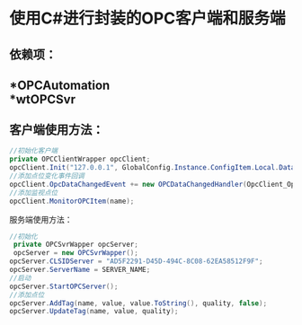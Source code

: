 ﻿使用C#进行封装的OPC客户端和服务端
===
依赖项：
-----
*OPCAutomation<br>
*wtOPCSvr<br>
<br>
客户端使用方法：
-----
```C#
//初始化客户端
private OPCClientWrapper opcClient;
opcClient.Init("127.0.0.1", GlobalConfig.Instance.ConfigItem.Local.DataSourceName);
//添加点位变化事件回调
opcClient.OpcDataChangedEvent += new OPCDataChangedHandler(OpcClient_OpcDataChangedEvent);
//添加监视点位
opcClient.MonitorOPCItem(name);
```

服务端使用方法：
```C#
//初始化
 private OPCSvrWapper opcServer;
 opcServer = new OPCSvrWapper();
opcServer.CLSIDServer = "AD5F2291-D45D-494C-8C08-62EA58512F9F";
opcServer.ServerName = SERVER_NAME;
//启动
opcServer.StartOPCServer();
//添加点位
opcServer.AddTag(name, value, value.ToString(), quality, false);
opcServer.UpdateTag(name, value, quality);
```